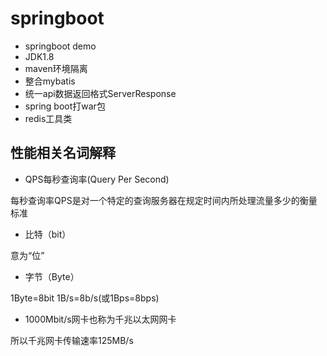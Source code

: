 # springboot 

- springboot demo
- JDK1.8
- maven环境隔离
- 整合mybatis
- 统一api数据返回格式ServerResponse
- spring boot打war包
- redis工具类

## 性能相关名词解释

- QPS每秒查询率(Query Per Second) 

每秒查询率QPS是对一个特定的查询服务器在规定时间内所处理流量多少的衡量标准

- 比特（bit）

意为“位”

- 字节（Byte）

1Byte=8bit
1B/s=8b/s(或1Bps=8bps)

- 1000Mbit/s网卡也称为千兆以太网网卡

所以千兆网卡传输速率125MB/s